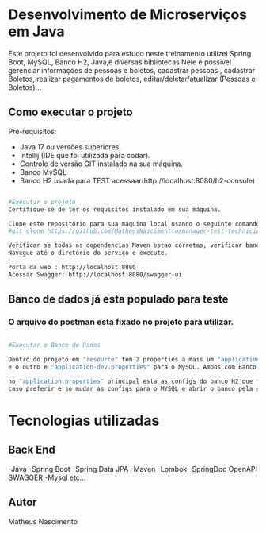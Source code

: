 # Desenvolvimento de Microserviços em Java

Este projeto foi desenvolvido para estudo neste treinamento utilizei Spring Boot,
MySQL, Banco H2, Java,e diversas bibliotecas
Nele é possivel gerenciar informações de pessoas e boletos, cadastrar pessoas , cadastrar Boletos,
realizar pagamentos de boletos, editar/deletar/atualizar (Pessoas e Boletos)...

## Como executar o projeto

Pré-requisitos:

* Java 17 ou versões superiores.
* Intellij (IDE que foi utilizada para codar).
* Controle de versão GIT instalado na sua máquina.
* Banco MySQL
* Banco H2 usada para TEST acessaar(http://localhost:8080/h2-console)

```bash

#Executar o projeto
Certifique-se de ter os requisitos instalado em sua máquina.

Clone este repositório para sua máquina local usando o seguinte comando:
#git clone https://github.com/MatheusNascimentto/manager-test-technician.git

Verificar se todas as dependencias Maven estao corretas, verificar banco de dados.
Navegue até o diretório do serviço e execute.

Porta da web : http://localhost:8080
Acessar Swagger: http://localhost:8080/swagger-ui


```

## Banco de dados já esta populado para teste

### O arquivo do postman esta fixado no projeto para utilizar.

```bash

#Executar o Banco de Dados

Dentro do projeto em "resource" tem 2 properties a mais um "application-test.properties" para banco H2
e o outro e "application-dev.properties" para o MySQL. Ambos com Banco populado.

no "application.properties" principal esta as configs do banco H2 que fica mais facil para rodar e acessar a URL no navegador.
caso preferir e so mudar as configs para o MYSQL e abrir o banco pela sua maquina.


```


# Tecnologias utilizadas

## Back End

-Java
-Spring Boot
-Spring Data JPA
-Maven
-Lombok
-SpringDoc OpenAPI SWAGGER
-Mysql etc...


## Autor
Matheus Nascimento